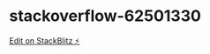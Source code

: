# stackoverflow-62501330

[Edit on StackBlitz ⚡️](https://stackblitz.com/edit/stackoverflow-62501330)